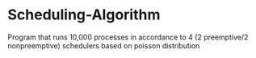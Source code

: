 # Scheduling-Algorithm
Program that runs 10,000 processes in accordance to 4 (2 preemptive/2 nonpreemptive) schedulers based on poisson distribution

